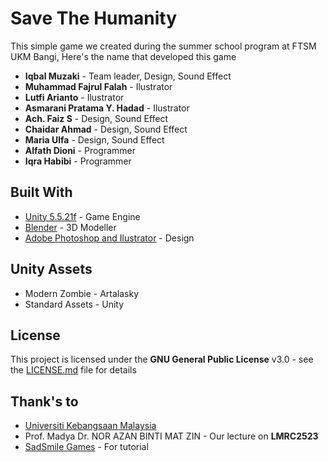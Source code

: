 # Save The Humanity
This simple game we created during the summer school program at FTSM UKM Bangi, Here's the name that developed this game

* **Iqbal Muzaki** - Team leader, Design, Sound Effect
* **Muhammad Fajrul Falah** - Ilustrator
* **Lutfi Arianto** - Ilustrator
* **Asmarani Pratama Y. Hadad** - Ilustrator
* **Ach. Faiz S** - Design, Sound Effect
* **Chaidar Ahmad** - Design, Sound Effect
* **Maria Ulfa** - Design, Sound Effect
* **Alfath Dioni** - Programmer
* **Iqra Habibi** - Programmer

## Built With
* [Unity 5.5.21f](https://unity3d.com/) - Game Engine
* [Blender](https://www.blender.org/) - 3D Modeller
* [Adobe Photoshop and Ilustrator](http://www.adobe.com) - Design

## Unity Assets
* Modern Zombie - Artalasky
* Standard Assets - Unity 

## License
This project is licensed under the **GNU General Public License** v3.0 - see the [LICENSE.md](LICENSE.md) file for details

## Thank's to 
* [Universiti Kebangsaan Malaysia](http://www.ukm.my/portal/)
* Prof. Madya Dr. NOR AZAN BINTI MAT ZIN - Our lecture on **LMRC2523**
* [SadSmile Games](https://www.youtube.com/channel/UCU9oBhCHSC8xWQ4_tSkR1fQ) - For tutorial
